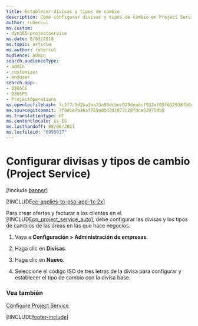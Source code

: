 ```yaml
---
title: Establecer divisas y tipos de cambio
description: Cómo configurar divisas y tipos de cambio en Project Service
author: ruhercul
ms.custom:
- dyn365-projectservice
ms.date: 8/03/2018
ms.topic: article
ms.author: ruhercul
audience: Admin
search.audienceType:
- admin
- customizer
- enduser
search.app:
- D365CE
- D365PS
- ProjectOperations
ms.openlocfilehash: fc3f7c5d2ba3ea33a99dcbec029deabcf932ef05f632938fb6d804e7f5405d3d
ms.sourcegitcommit: 7f8d1e7a16af769adb43d1877c28fdce53975db8
ms.translationtype: HT
ms.contentlocale: es-ES
ms.lasthandoff: 08/06/2021
ms.locfileid: "6995017"
---
```

# <a name="set-up-currencies-and-exchange-rates-project-service"></a>Configurar divisas y tipos de cambio (Project Service)

[!include [banner](../includes/psa-now-project-operations.md)]

[!INCLUDE[cc-applies-to-psa-app-1x-2x](../includes/cc-applies-to-psa-app-1x-2x.md)]

Para crear ofertas y facturar a los clientes en el [!INCLUDE[pn_project_service_auto](../includes/pn-project-service-auto.md)], debe configurar las divisas y los tipos de cambios de las áreas en las que hace negocios.  
  
1.  Vaya a **Configuración > Administración de empresas**.  
  
2.  Haga clic en **Divisas**.  
  
3.  Haga clic en **Nuevo**.  
  
4.  Seleccione el código ISO de tres letras de la divisa para configurar y establecer el tipo de cambio con la divisa base.  
  
### <a name="see-also"></a>Vea también  
 [Configure Project Service](../psa/configure.md)


[!INCLUDE[footer-include](../includes/footer-banner.md)]